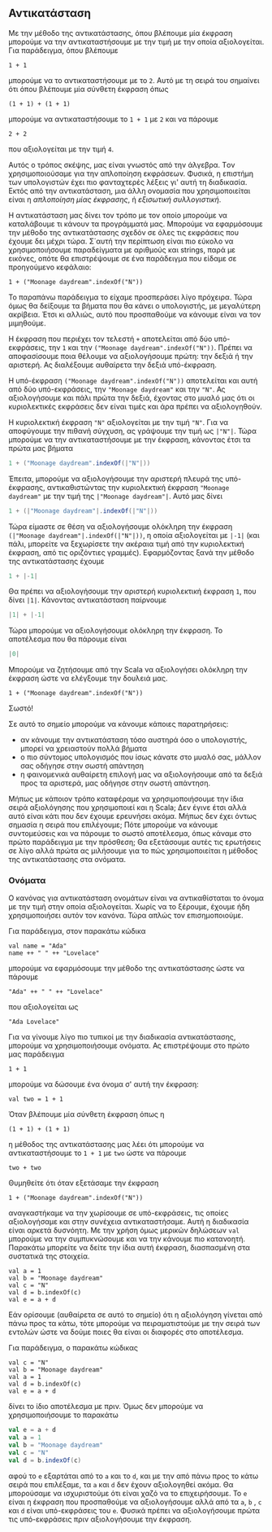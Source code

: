 ## Αντικατάσταση

Με την μέθοδο της αντικατάστασης, όπου βλέπουμε μία έκφραση μπορούμε να την αντικαταστήσουμε με την τιμή με την οποία αξιολογείται. Για παράδειγμα, όπου βλέπουμε

```tut:silent:book
1 + 1
```

μπορούμε να το αντικαταστήσουμε με το `2`.
Αυτό με τη σειρά του σημαίνει ότι όπου βλέπουμε μία σύνθετη έκφραση όπως

```tut:silent:book
(1 + 1) + (1 + 1)
```

μπορούμε να αντικαταστήσουμε το `1 + 1` με `2` και να πάρουμε

```tut:silent:book
2 + 2
```

που αξιολογείται με την τιμή `4`.

Αυτός ο τρόπος σκέψης, μας είναι γνωστός από την άλγεβρα. Tον χρησιμοποιούσαμε για την απλοποίηση εκφράσεων.
Φυσικά, η επιστήμη των υπολογιστών έχει πιο φανταχτερές λέξεις γι' αυτή τη διαδικασία.
Εκτός από την αντικατάσταση, μια άλλη ονομασία που χρησιμοποιείται είναι η *απλοποίηση μίας έκφρασης*, ή *εξισωτική συλλογιστική*.

Η αντικατάσταση μας δίνει τον τρόπο με τον οποίο μπορούμε να καταλάβουμε τι κάνουν τα προγράμματά μας.
Μπορούμε να εφαρμόσουμε την μέθοδο της αντικατάστασης σχεδόν σε όλες τις εκφράσεις που έχουμε δει μέχρι τώρα.
Σ΄αυτή την περίπτωση είναι πιο εύκολο να χρησιμοποιήσουμε παραδείγματα με αριθμούς και strings, παρά με εικόνες, οπότε θα επιστρέψουμε σε ένα παράδειγμα που είδαμε σε προηγούμενο κεφάλαιο:

```tut:silent:book
1 + ("Moonage daydream".indexOf("N"))
```

Το παραπάνω παράδειγμα το είχαμε προσπεράσει λίγο πρόχειρα.
Τώρα όμως θα δείξουμε τα βήματα που θα κάνει ο υπολογιστής, με μεγαλύτερη ακρίβεια.
Έτσι κι αλλιώς, αυτό που προσπαθούμε να κάνουμε είναι να τον μιμηθούμε.

Η έκφραση που περιέχει τον τελεστή `+` αποτελείται από δύο υπό-εκφράσεις, την `1` και την `("Moonage daydream".indexOf("N"))`.
Πρέπει να αποφασίσουμε ποια θέλουμε να αξιολογήσουμε πρώτη: την δεξιά ή την αριστερή.
Ας διαλέξουμε αυθαίρετα την δεξιά υπό-έκφραση.

Η υπό-έκφραση `("Moonage daydream".indexOf("N"))` αποτελείται και αυτή από δύο υπό-εκφράσεις, την `"Moonage daydream"` και την `"N"`.
Ας αξιολογήσουμε και πάλι πρώτα την δεξιά, έχοντας στο μυαλό μας ότι οι κυριολεκτικές εκφράσεις δεν είναι τιμές και άρα πρέπει να αξιολογηθούν.

Η κυριολεκτική έκφραση `"N"` αξιολογείται με την τιμή `"N"`.
Για να αποφύγουμε την πιθανή σύγχυση, ας γράψουμε την τιμή ως `|"N"|`.
Τώρα μπορούμε να την αντικαταστήσουμε με την έκφραση, κάνοντας έτσι τα πρώτα μας βήματα

```scala
1 + ("Moonage daydream".indexOf(|"N"|))
```

Έπειτα, μπορούμε να αξιολογήσουμε την αριστερή πλευρά της υπό-έκφρασης, αντικαθιστώντας την κυριολεκτική έκφραση `"Moonage daydream"` με την τιμή της `|"Moonage daydream"|`.
Αυτό μας δίνει

```scala
1 + (|"Moonage daydream"|.indexOf(|"N"|))
```

Τώρα είμαστε σε θέση να αξιολογήσουμε ολόκληρη την έκφραση `(|"Moonage daydream"|.indexOf(|"N"|))`, η οποία αξιολογείται με `|-1|` (και πάλι, μπορείτε να ξεχωρίσετε την ακέραια τιμή από την κυριολεκτική έκφραση, από τις οριζόντιες γραμμές).
Εφαρμόζοντας ξανά την μέθοδο της αντικατάστασης έχουμε

```scala
1 + |-1|
```

Θα πρέπει να αξιολογήσουμε την αριστερή κυριολεκτική έκφραση `1`, που δίνει `|1|`.
Κάνοντας αντικατάσταση παίρνουμε

```scala
|1| + |-1|
```

Τώρα μπορούμε να αξιολογήσουμε ολόκληρη την έκφραση. Το αποτέλεσμα που θα πάρουμε είναι

```scala
|0|
```

Μπορούμε να ζητήσουμε από την Scala να αξιολογήσει ολόκληρη την έκφραση ώστε να ελέγξουμε την δουλειά μας.

```tut:book
1 + ("Moonage daydream".indexOf("N"))
```

Σωστό!

Σε αυτό το σημείο μπορούμε να κάνουμε κάποιες παρατηρήσεις:

 - αν κάνουμε την αντικατάσταση τόσο αυστηρά όσο ο υπολογιστής, μπορεί να χρειαστούν πολλά βήματα
 - ο πιο σύντομος υπολογισμός που ίσως κάνατε στο μυαλό σας, μάλλον σας οδήγησε στην σωστή απάντηση
 - η φαινομενικά αυθαίρετη επιλογή μας να αξιολογήσουμε από τα δεξιά προς τα αριστερά, μας οδήγησε στην σωστή απάντηση.

Μήπως με κάποιον τρόπο καταφέραμε να χρησιμοποιήσουμε την ίδια σειρά αξιολόγησης που χρησιμοποιεί και η Scala; Δεν έγινε έτσι αλλά αυτό είναι κάτι που δεν έχουμε ερευνήσει ακόμα. Μήπως δεν έχει όντως σημασία η σειρά που επιλέγουμε;
Πότε μπορούμε να κάνουμε συντομεύσεις και να πάρουμε το σωστό αποτέλεσμα, όπως κάναμε στο πρώτο παράδειγμα με την πρόσθεση;
Θα εξετάσουμε αυτές τις ερωτήσεις σε λίγο αλλά πρώτα ας μιλήσουμε για το πώς χρησιμοποιείται η μέθοδος της αντικατάστασης στα ονόματα.


### Ονόματα

Ο κανόνας για αντικατάσταση ονομάτων είναι να αντικαθίσταται το όνομα με την τιμή στην οποία αξιολογείται.
Χωρίς να το ξέρουμε, έχουμε ήδη χρησιμοποιήσει αυτόν τον κανόνα.
Τώρα απλώς τον επισημοποιούμε.

Για παράδειγμα, στον παρακάτω κώδικα

```tut:silent:book
val name = "Ada"
name ++ " " ++ "Lovelace"
```

μπορούμε να εφαρμόσουμε την μέθοδο της αντικατάστασης ώστε να πάρουμε

```tut:silent:book
"Ada" ++ " " ++ "Lovelace"
```

που αξιολογείται ως

```tut:silent:book
"Ada Lovelace"
```

Για να γίνουμε λίγο πιο τυπικοί με την διαδικασία αντικατάστασης, μπορούμε να χρησιμοποιήσουμε ονόματα.
Ας επιστρέψουμε στο πρώτο μας παράδειγμα

```tut:silent:book
1 + 1
```

μπορούμε να δώσουμε ένα όνομα σ' αυτή την έκφραση:

```tut:silent:book
val two = 1 + 1
```

Όταν βλέπουμε μία σύνθετη έκφραση όπως η

```tut:silent:book
(1 + 1) + (1 + 1)
```

η μέθοδος της αντικατάστασης μας λέει ότι μπορούμε να αντικαταστήσουμε το `1 + 1` με  `two` ώστε να πάρουμε

```tut:silent:book
two + two
```

Θυμηθείτε ότι όταν εξετάσαμε την έκφραση

```tut:silent:book
1 + ("Moonage daydream".indexOf("N"))
```

αναγκαστήκαμε να την χωρίσουμε σε υπό-εκφράσεις, τις οποίες αξιολογήσαμε και στην συνέχεια αντικαταστήσαμε.
Αυτή η διαδικασία είναι αρκετά δυσνόητη.
Με την χρήση όμως μερικών δηλώσεων `val` μπορούμε να την συμπυκνώσουμε και να την κάνουμε πιο κατανοητή.
Παρακάτω μπορείτε να δείτε την ίδια αυτή έκφραση, διασπασμένη στα συστατικά της στοιχεία.

```tut:silent:book
val a = 1
val b = "Moonage daydream"
val c = "N"
val d = b.indexOf(c)
val e = a + d
```

Εάν ορίσουμε (αυθαίρετα σε αυτό το σημείο) ότι η αξιολόγηση γίνεται από πάνω προς τα κάτω, τότε μπορούμε να πειραματιστούμε με την σειρά των εντολών ώστε να δούμε ποιες θα είναι οι διαφορές στο αποτέλεσμα.

Για παράδειγμα, ο παρακάτω κώδικας

```tut:silent:book
val c = "N"
val b = "Moonage daydream"
val a = 1
val d = b.indexOf(c)
val e = a + d
```

δίνει το ίδιο αποτέλεσμα με πριν.
Όμως δεν μπορούμε να χρησιμοποιήσουμε το παρακάτω

```scala
val e = a + d
val a = 1
val b = "Moonage daydream"
val c = "N"
val d = b.indexOf(c)
```

αφού το `e` εξαρτάται από το `a` και το `d`, και με την από πάνω προς το κάτω σειρά που επιλέξαμε, τα `a` και `d` δεν έχουν αξιολογηθεί ακόμα.
Θα μπορούσαμε να ισχυριστούμε ότι είναι χαζό να το επιχειρήσουμε. Το `e` είναι η έκφραση που προσπαθούμε να αξιολογήσουμε αλλά από τα `a`, `b` , `c` και `d` είναι υπό-εκφράσεις του `e`. Φυσικά πρέπει να αξιολογήσουμε πρώτα τις υπό-εκφράσεις πριν αξιολογήσουμε την έκφραση.
